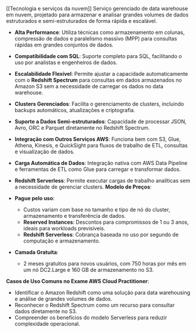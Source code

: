 [[Tecnologia e serviços da nuvem]]
Serviço gerenciado de data warehouse em nuvem, projetado para armazenar e analisar grandes volumes de dados estruturados e semi-estruturados de forma rápida e escalável.
- **Alta Performance**: Utiliza técnicas como armazenamento em colunas, compressão de dados e paralelismo massivo (MPP) para consultas rápidas em grandes conjuntos de dados.
- **Compatibilidade com SQL**: Suporte completo para SQL, facilitando o uso por analistas e engenheiros de dados.
- **Escalabilidade Flexível**: Permite ajustar a capacidade automaticamente com o **Redshift Spectrum** para consultas em dados armazenados no Amazon S3 sem a necessidade de carregar os dados no data warehouse.
- **Clusters Gerenciados**: Facilita o gerenciamento de clusters, incluindo backups automáticos, atualizações e criptografia.
- **Suporte a Dados Semi-estruturados**: Capacidade de processar JSON, Avro, ORC e Parquet diretamente no Redshift Spectrum.
- **Integração com Outros Serviços AWS**: Funciona bem com S3, Glue, Athena, Kinesis, e QuickSight para fluxos de trabalho de ETL, consultas e visualização de dados.
- **Carga Automática de Dados**: Integração nativa com AWS Data Pipeline e ferramentas de ETL como Glue para carregar e transformar dados.
- **Redshift Serverless**: Permite executar cargas de trabalho analíticas sem a necessidade de gerenciar clusters.
**Modelo de Preços**:

- **Pague pelo uso**:
    - Custos variam com base no tamanho e tipo de nó do cluster, armazenamento e transferência de dados.
    - **Reserved Instances**: Descontos para compromissos de 1 ou 3 anos, ideais para workloads previsíveis.
    - **Redshift Serverless**: Cobrança baseada no uso por segundo de computação e armazenamento.
- **Camada Gratuita**:
    - 2 meses gratuitos para novos usuários, com 750 horas por mês em um nó DC2.Large e 160 GB de armazenamento no S3.

**Casos de Uso Comuns no Exame AWS Cloud Practitioner**:

- Identificar o Amazon Redshift como uma solução para data warehousing e análise de grandes volumes de dados.
- Reconhecer o Redshift Spectrum como um recurso para consultar dados diretamente no S3.
- Compreender os benefícios do modelo Serverless para reduzir complexidade operacional.